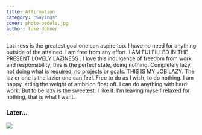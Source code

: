 ```yaml
---
title: Affirmation
category: "Sayings"
cover: photo-pedels.jpg
author: luke dohner
---
```


Laziness is the greatest goal one can aspire too. I have no need for anything outside of the attained. I am free from any effort.
 I AM FULFILLED IN THE PRESENT LOVELY LAZINESS .
I love this indulgence of freedom from work and responsibility, this is the perfect state, doing nothing. Completely lazy, not doing what is required, no projects or goals.
 THIS IS MY JOB LAZY.
The lazier one is the lazier one can feel. Free to do as I wish, to do nothing. I am happy letting the weight of ambition float off. 
I can do anything with hard work. But to be lazy is the sweetest. I like it. I'm leaving myself relaxed for nothing, that is what I want.
### Later...

![](photo-dollred.gif)




